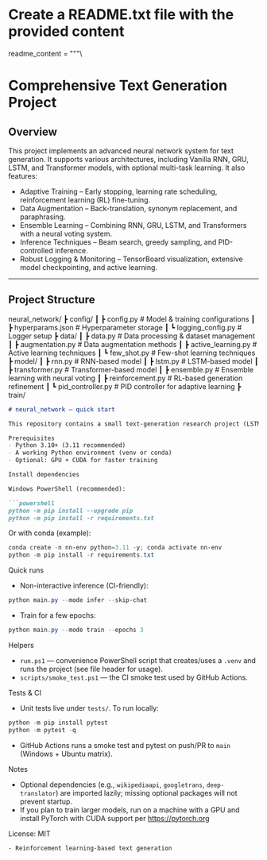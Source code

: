 # Create a README.txt file with the provided content

readme_content = """\
# Comprehensive Text Generation Project

## Overview

This project implements an advanced neural network system for text generation. It supports various architectures, including Vanilla RNN, GRU, LSTM, and Transformer models, with optional multi-task learning. It also features:

- Adaptive Training – Early stopping, learning rate scheduling, reinforcement learning (RL) fine-tuning.
- Data Augmentation – Back-translation, synonym replacement, and paraphrasing.
- Ensemble Learning – Combining RNN, GRU, LSTM, and Transformers with a neural voting system.
- Inference Techniques – Beam search, greedy sampling, and PID-controlled inference.
- Robust Logging & Monitoring – TensorBoard visualization, extensive model checkpointing, and active learning.

---

## Project Structure

neural_network/
┣ config/
┃ ┣ config.py             # Model & training configurations
┃ ┣ hyperparams.json      # Hyperparameter storage
┃ ┗ logging_config.py     # Logger setup
┣ data/
┃ ┣ data.py               # Data processing & dataset management
┃ ┣ augmentation.py       # Data augmentation methods
┃ ┣ active_learning.py    # Active learning techniques
┃ ┗ few_shot.py           # Few-shot learning techniques
┣ model/
┃ ┣ rnn.py                # RNN-based model
┃ ┣ lstm.py               # LSTM-based model
┃ ┣ transformer.py        # Transformer-based model
┃ ┣ ensemble.py           # Ensemble learning with neural voting
┃ ┣ reinforcement.py      # RL-based generation refinement
┃ ┗ pid_controller.py     # PID controller for adaptive learning
┣ train/
```markdown
# neural_network — quick start

This repository contains a small text-generation research project (LSTM/GRU/MLP/Transformer candidates), a training loop, and a simple inference pipeline.

Prerequisites
- Python 3.10+ (3.11 recommended)
- A working Python environment (venv or conda)
- Optional: GPU + CUDA for faster training

Install dependencies

Windows PowerShell (recommended):

```powershell
python -m pip install --upgrade pip
python -m pip install -r requirements.txt
```

Or with conda (example):

```powershell
conda create -n nn-env python=3.11 -y; conda activate nn-env
python -m pip install -r requirements.txt
```

Quick runs

- Non-interactive inference (CI-friendly):

```powershell
python main.py --mode infer --skip-chat
```

- Train for a few epochs:

```powershell
python main.py --mode train --epochs 3
```

Helpers
- `run.ps1` — convenience PowerShell script that creates/uses a `.venv` and runs the project (see file header for usage).
- `scripts/smoke_test.ps1` — the CI smoke test used by GitHub Actions.

Tests & CI
- Unit tests live under `tests/`. To run locally:

```powershell
python -m pip install pytest
python -m pytest -q
```

- GitHub Actions runs a smoke test and pytest on push/PR to `main` (Windows + Ubuntu matrix).

Notes
- Optional dependencies (e.g., `wikipediaapi`, `googletrans`, `deep-translator`) are imported lazily; missing optional packages will not prevent startup.
- If you plan to train larger models, run on a machine with a GPU and install PyTorch with CUDA support per https://pytorch.org

License: MIT

``` 
- Reinforcement learning-based text generation
